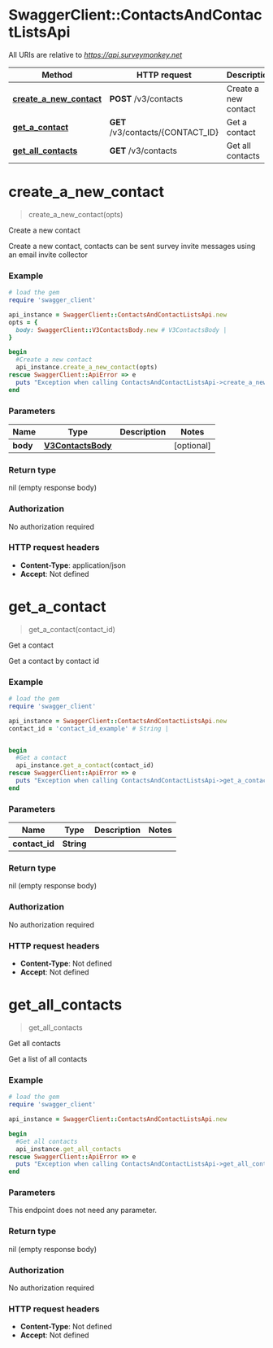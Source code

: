 # SwaggerClient::ContactsAndContactListsApi

All URIs are relative to *https://api.surveymonkey.net*

Method | HTTP request | Description
------------- | ------------- | -------------
[**create_a_new_contact**](ContactsAndContactListsApi.md#create_a_new_contact) | **POST** /v3/contacts | Create a new contact
[**get_a_contact**](ContactsAndContactListsApi.md#get_a_contact) | **GET** /v3/contacts/{CONTACT_ID} | Get a contact
[**get_all_contacts**](ContactsAndContactListsApi.md#get_all_contacts) | **GET** /v3/contacts | Get all contacts

# **create_a_new_contact**
> create_a_new_contact(opts)

Create a new contact

Create a new contact, contacts can be sent survey invite messages using an email invite collector

### Example
```ruby
# load the gem
require 'swagger_client'

api_instance = SwaggerClient::ContactsAndContactListsApi.new
opts = { 
  body: SwaggerClient::V3ContactsBody.new # V3ContactsBody | 
}

begin
  #Create a new contact
  api_instance.create_a_new_contact(opts)
rescue SwaggerClient::ApiError => e
  puts "Exception when calling ContactsAndContactListsApi->create_a_new_contact: #{e}"
end
```

### Parameters

Name | Type | Description  | Notes
------------- | ------------- | ------------- | -------------
 **body** | [**V3ContactsBody**](V3ContactsBody.md)|  | [optional] 

### Return type

nil (empty response body)

### Authorization

No authorization required

### HTTP request headers

 - **Content-Type**: application/json
 - **Accept**: Not defined



# **get_a_contact**
> get_a_contact(contact_id)

Get a contact

Get a contact by contact id

### Example
```ruby
# load the gem
require 'swagger_client'

api_instance = SwaggerClient::ContactsAndContactListsApi.new
contact_id = 'contact_id_example' # String | 


begin
  #Get a contact
  api_instance.get_a_contact(contact_id)
rescue SwaggerClient::ApiError => e
  puts "Exception when calling ContactsAndContactListsApi->get_a_contact: #{e}"
end
```

### Parameters

Name | Type | Description  | Notes
------------- | ------------- | ------------- | -------------
 **contact_id** | **String**|  | 

### Return type

nil (empty response body)

### Authorization

No authorization required

### HTTP request headers

 - **Content-Type**: Not defined
 - **Accept**: Not defined



# **get_all_contacts**
> get_all_contacts

Get all contacts

Get a list of all contacts

### Example
```ruby
# load the gem
require 'swagger_client'

api_instance = SwaggerClient::ContactsAndContactListsApi.new

begin
  #Get all contacts
  api_instance.get_all_contacts
rescue SwaggerClient::ApiError => e
  puts "Exception when calling ContactsAndContactListsApi->get_all_contacts: #{e}"
end
```

### Parameters
This endpoint does not need any parameter.

### Return type

nil (empty response body)

### Authorization

No authorization required

### HTTP request headers

 - **Content-Type**: Not defined
 - **Accept**: Not defined



